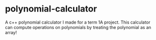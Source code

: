 # polynomial-calculator
A c++ polynomial calculator I made for a term 1A project. This calculator can compute operations on polynomials by treating the polynomial 
as an array!
